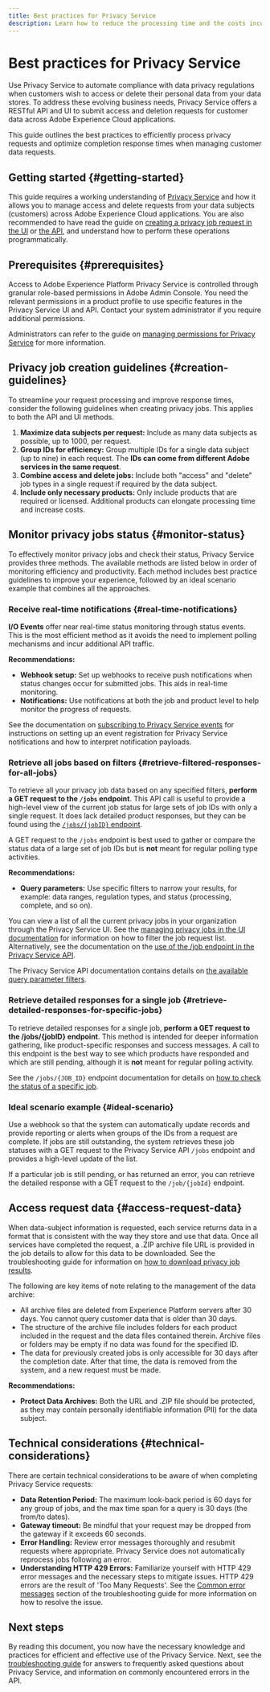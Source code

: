 ```yaml
---
title: Best practices for Privacy Service
description: Learn how to reduce the processing time and the costs incurred to your organization when completing privacy requests by following these optimal use guidelines.
---
```

# Best practices for Privacy Service

Use Privacy Service to automate compliance with data privacy regulations when customers wish to access or delete their personal data from your data stores. To address these evolving business needs, Privacy Service offers a RESTful API and UI to submit access and deletion requests for customer data across Adobe Experience Cloud applications.

This guide outlines the best practices to efficiently process privacy requests and optimize completion response times when managing customer data requests.

## Getting started {#getting-started}

This guide requires a working understanding of [Privacy Service](./home.md) and how it allows you to manage access and delete requests from your data subjects (customers) across Adobe Experience Cloud applications. You are also recommended to have read the guide on [creating a privacy job request in the UI](./ui/user-guide.md#create-a-new-privacy-job-request) or [the API](./api/overview.md), and understand how to perform these operations programmatically.

## Prerequisites {#prerequisites}

Access to Adobe Experience Platform Privacy Service is controlled through granular role-based permissions in Adobe Admin Console. You need the relevant permissions in a product profile to use specific features in the Privacy Service UI and API. Contact your system administrator if you require additional permissions. 

Administrators can refer to the guide on [managing permissions for Privacy Service](./permissions.md) for more information. 

## Privacy job creation guidelines {#creation-guidelines}

To streamline your request processing and improve response times, consider the following guidelines when creating privacy jobs. This applies to both the API and UI methods.

1. **Maximize data subjects per request:** Include as many data subjects as possible, up to 1000, per request.
2. **Group IDs for efficiency:** Group multiple IDs for a single data subject (up to nine) in each request. The **IDs can come from different Adobe services in the same request**.
3. **Combine access and delete jobs:** Include both "access" and "delete" job types in a single request if required by the data subject.
4. **Include only necessary products:** Only include products that are required or licensed. Additional products can elongate processing time and increase costs.

## Monitor privacy jobs status {#monitor-status}

To effectively monitor privacy jobs and check their status, Privacy Service provides three methods. The available methods are listed below in order of monitoring efficiency and productivity. Each method includes best practice guidelines to improve your experience, followed by an ideal scenario example that combines all the approaches.

### Receive real-time notifications {#real-time-notifications}

**I/O Events** offer near real-time status monitoring through status events. This is the most efficient method as it avoids the need to implement polling mechanisms and incur additional API traffic. 

**Recommendations:**

- **Webhook setup:** Set up webhooks to receive push notifications when status changes occur for submitted jobs. This aids in real-time monitoring.
- **Notifications:** Use notifications at both the job and product level to help monitor the progress of requests.

See the documentation on [subscribing to Privacy Service events](./privacy-events.md) for instructions on setting up an event registration for Privacy Service notifications and how to interpret notification payloads.

### Retrieve all jobs based on filters {#retrieve-filtered-responses-for-all-jobs}

To retrieve all your privacy job data based on any specified filters, **perform a GET request to the `/jobs` endpoint**. This API call is useful to provide a high-level view of the current job status for large sets of job IDs with only a single request. It does lack detailed product responses, but they can be found using the [`/jobs/{jobID}` endpoint](#retrieve-detailed-responses-for-specific-jobs).

A GET request to the `/jobs` endpoint is best used to gather or compare the status data of a large set of job IDs but is **not** meant for regular polling type activities.

**Recommendations:**

- **Query parameters:** Use specific filters to narrow your results, for example: data ranges, regulation types, and status (processing, complete, and so on).

You can view a list of all the current privacy jobs in your organization through the Privacy Service UI. See the [managing privacy jobs in the UI documentation](./ui/user-guide.md#job-requests) for information on how to filter the job request list. Alternatively, see the documentation on the [use of the /job endpoint in the Privacy Service API](./api/privacy-jobs.md).

The Privacy Service API documentation contains details on [the available query parameter filters](https://developer.adobe.com/experience-platform-apis/references/privacy-service/#tag/Privacy-jobs/operation/listPrivacyJobs).

### Retrieve detailed responses for a single job {#retrieve-detailed-responses-for-specific-jobs}

To retrieve detailed responses for a single job, **perform a GET request to the /jobs/{jobID} endpoint**. This method is intended for deeper information gathering, like product-specific responses and success messages. A call to this endpoint is the best way to see which products have responded and which are still pending, although it is **not** meant for regular polling activity.

See the `/jobs/{JOB_ID}` endpoint documentation for details on [how to check the status of a specific job](./api/privacy-jobs.md#check-status).

### Ideal scenario example {#ideal-scenario} 

Use a webhook so that the system can automatically update records and provide reporting or alerts when groups of the IDs from a request are complete. If jobs are still outstanding, the system retrieves these job statuses with a GET request to the Privacy Service API `/jobs` endpoint and provides a high-level update of the list. 

If a particular job is still pending, or has returned an error, you can retrieve the detailed response with a GET request to the `/job/{jobId}` endpoint. 

## Access request data {#access-request-data}

When data-subject information is requested, each service returns data in a format that is consistent with the way they store and use that data. Once all services have completed the request, a .ZIP archive file URL is provided in the job details to allow for this data to be downloaded. See the troubleshooting guide for information on [how to download privacy job results](https://experienceleague.adobe.com/docs/experience-platform/privacy/troubleshooting-guide.html?lang=en#how-do-i-download-the-results-of-my-completed-privacy-jobs%3F). 

The following are key items of note relating to the management of the data archive:

- All archive files are deleted from Experience Platform servers after 30 days. You cannot query customer data that is older than 30 days.
- The structure of the archive file includes folders for each product included in the request and the data files contained therein. Archive files or folders may be empty if no data was found for the specified ID.
- The data for previously created jobs is only accessible for 30 days after the completion date. After that time, the data is removed from the system, and a new request must be made.

**Recommendations:**

- **Protect Data Archives:** Both the URL and .ZIP file should be protected, as they may contain personally identifiable information (PII) for the data subject.

## Technical considerations {#technical-considerations}

There are certain technical considerations to be aware of when completing Privacy Service requests:

- **Data Retention Period:** The maximum look-back period is 60 days for any group of jobs, and the max time span for a query is 30 days (the from/to dates).
- **Gateway timeout:** Be mindful that your request may be dropped from the gateway if it exceeds 60 seconds.
- **Error Handling:** Review error messages thoroughly and resubmit requests where appropriate. Privacy Service does not automatically reprocess jobs following an error.
- **Understanding HTTP 429 Errors:** Familiarize yourself with HTTP 429 error messages and the necessary steps to mitigate issues. HTTP 429 errors are the result of 'Too Many Requests'. See the [Common error messages](./troubleshooting-guide.md#common-error-messages) section of the troubleshooting guide for more information on how to resolve the issue.

## Next steps

By reading this document, you now have the necessary knowledge and practices for efficient and effective use of the Privacy Service. Next, see the [troubleshooting guide](./troubleshooting-guide.md) for answers to frequently asked questions about Privacy Service, and information on commonly encountered errors in the API.

